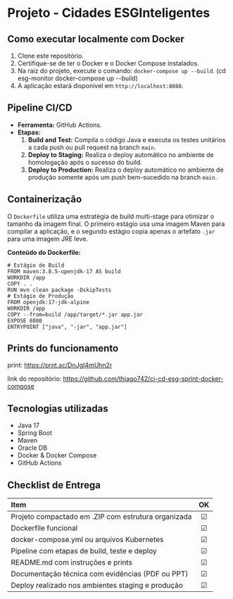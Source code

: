 # Projeto - Cidades ESGInteligentes

## Como executar localmente com Docker
1. Clone este repositório.
2. Certifique-se de ter o Docker e o Docker Compose instalados.
3. Na raiz do projeto, execute o comando: `docker-compose up --build`.
  (cd esg-monitor
  docker-compose up --build)
4. A aplicação estará disponível em `http://localhost:8080`.

## Pipeline CI/CD
- **Ferramenta:** GitHub Actions.
- **Etapas:**
  1. **Build and Test:** Compila o código Java e executa os testes unitários a cada push ou pull request na branch `main`.
  2. **Deploy to Staging:** Realiza o deploy automático no ambiente de homologação após o sucesso do build.
  3. **Deploy to Production:** Realiza o deploy automático no ambiente de produção somente após um push bem-sucedido na branch `main`.

## Containerização
O `Dockerfile` utiliza uma estratégia de build multi-stage para otimizar o tamanho da imagem final. O primeiro estágio usa uma imagem Maven para compilar a aplicação, e o segundo estágio copia apenas o artefato `.jar` para uma imagem JRE leve.

**Conteúdo do Dockerfile:**
```docker
# Estágio de Build
FROM maven:3.8.5-openjdk-17 AS build
WORKDIR /app
COPY . .
RUN mvn clean package -DskipTests
# Estágio de Produção
FROM openjdk:17-jdk-alpine
WORKDIR /app
COPY --from=build /app/target/*.jar app.jar
EXPOSE 8080
ENTRYPOINT ["java", "-jar", "app.jar"]
```

## Prints do funcionamento
print:
https://prnt.sc/DnJgI4mUhn2r

link do repositório:
https://github.com/thiago742/ci-cd-esg-sprint-docker-compose

## Tecnologias utilizadas
- Java 17
- Spring Boot
- Maven
- Oracle DB
- Docker & Docker Compose
- GitHub Actions

## Checklist de Entrega

| Item | OK |
| :--- | :--: |
| Projeto compactado em .ZIP com estrutura organizada | ☑ |
| Dockerfile funcional | ☑ |
| docker-compose.yml ou arquivos Kubernetes | ☑ |
| Pipeline com etapas de build, teste e deploy | ☑ |
| README.md com instruções e prints | ☑ |
| Documentação técnica com evidências (PDF ou PPT) | ☑ |
| Deploy realizado nos ambientes staging e produção | ☑ |